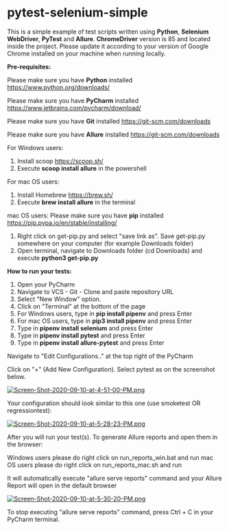 # pytest-selenium-simple

This is a simple example of test scripts written using **Python**, **Selenium WebDriver**, **PyTest** and **Allure**. 
**ChromeDriver** version is 85 and located inside the project. 
Please update it according to your version of Google Chrome 
installed on your machine when running locally.

**Pre-requisites:**

Please make sure you have **Python** installed https://www.python.org/downloads/

Please make sure you have **PyCharm** installed https://www.jetbrains.com/pycharm/download/

Please make sure you have **Git** installed https://git-scm.com/downloads

Please make sure you have **Allure** installed https://git-scm.com/downloads

For Windows users:
1. Install scoop https://scoop.sh/
2. Execute **scoop install allure** in the powershell

For mac OS users:
1. Install Homebrew https://brew.sh/
2. Execute **brew install allure** in the terminal

mac OS users: 
Please make sure you have **pip** installed https://pip.pypa.io/en/stable/installing/
1. Right click on get-pip.py and select "save link as". Save get-pip.py somewhere on your computer (for example Downloads folder)
2. Open terminal, navigate to Downloads folder (cd Downloads) and execute **python3 get-pip.py**


**How to run your tests:**
 
1. Open your PyCharm
2. Navigate to VCS - Git - Clone and paste repository URL 
3. Select "New Window" option.
4. Click on "Terminal" at the bottom of the page
5. For Windows users, type in **pip install pipenv** and press Enter
6. For mac OS users, type in **pip3 install pipenv** and press Enter
7. Type in **pipenv install selenium** and press Enter
8. Type in **pipenv install pytest** and press Enter
9. Type in **pipenv install allure-pytest** and press Enter

Navigate to "Edit Configurations.." at the top right of the PyCharm

Click on "+" (Add New Configuration). Select pytest as on the screenshot below.

[![Screen-Shot-2020-09-10-at-4-51-00-PM.png](https://i.postimg.cc/MGR6V9QM/Screen-Shot-2020-09-10-at-4-51-00-PM.png)](https://postimg.cc/CZhpVHJS)

Your configuration should look similar to this one (use smoketest OR regressiontest):

[![Screen-Shot-2020-09-10-at-5-28-23-PM.png](https://i.postimg.cc/d3mfRysK/Screen-Shot-2020-09-10-at-5-28-23-PM.png)](https://postimg.cc/Zvnj40vf)

After you will run your test(s). 
To generate Allure reports and open them in the browser:

Windows users please do right click on run_reports_win.bat and run
mac OS users please do right click on run_reports_mac.sh and run

It will automatically execute "allure serve reports" command and your Allure Report will open in the default browser

[![Screen-Shot-2020-09-10-at-5-30-20-PM.png](https://i.postimg.cc/CLrN3N6Q/Screen-Shot-2020-09-10-at-5-30-20-PM.png)](https://postimg.cc/kB8K8xCQ)

To stop executing "allure serve reports" command, press Ctrl + C in your PyCharm terminal.

